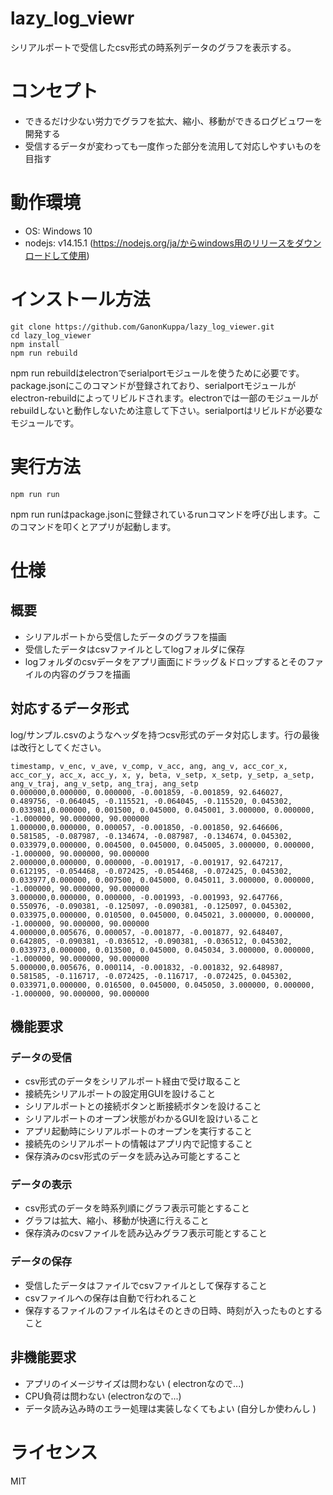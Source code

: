 
# lazy_log_viewr
シリアルポートで受信したcsv形式の時系列データのグラフを表示する。


# コンセプト
- できるだけ少ない労力でグラフを拡大、縮小、移動ができるログビュワーを開発する
- 受信するデータが変わっても一度作った部分を流用して対応しやすいものを目指す


# 動作環境
- OS: Windows 10
- nodejs: v14.15.1 (https://nodejs.org/ja/からwindows用のリリースをダウンロードして使用)


# インストール方法

```
git clone https://github.com/GanonKuppa/lazy_log_viewer.git
cd lazy_log_viewer
npm install
npm run rebuild

```

npm run rebuildはelectronでserialportモジュールを使うために必要です。package.jsonにこのコマンドが登録されており、serialportモジュールがelectron-rebuildによってリビルドされます。electronでは一部のモジュールがrebuildしないと動作しないため注意して下さい。serialportはリビルドが必要なモジュールです。

# 実行方法
```
npm run run
```

npm run runはpackage.jsonに登録されているrunコマンドを呼び出します。このコマンドを叩くとアプリが起動します。

# 仕様

## 概要
- シリアルポートから受信したデータのグラフを描画
- 受信したデータはcsvファイルとしてlogフォルダに保存
- logフォルダのcsvデータをアプリ画面にドラッグ＆ドロップするとそのファイルの内容のグラフを描画

## 対応するデータ形式
log/サンプル.csvのようなヘッダを持つcsv形式のデータ対応します。行の最後は改行としてください。

```
timestamp, v_enc, v_ave, v_comp, v_acc, ang, ang_v, acc_cor_x, acc_cor_y, acc_x, acc_y, x, y, beta, v_setp, x_setp, y_setp, a_setp, ang_v_traj, ang_v_setp, ang_traj, ang_setp
0.000000,0.000000, 0.000000, -0.001859, -0.001859, 92.646027, 0.489756, -0.064045, -0.115521, -0.064045, -0.115520, 0.045302, 0.033981,0.000000, 0.001500, 0.045000, 0.045001, 3.000000, 0.000000, -1.000000, 90.000000, 90.000000
1.000000,0.000000, 0.000057, -0.001850, -0.001850, 92.646606, 0.581585, -0.087987, -0.134674, -0.087987, -0.134674, 0.045302, 0.033979,0.000000, 0.004500, 0.045000, 0.045005, 3.000000, 0.000000, -1.000000, 90.000000, 90.000000
2.000000,0.000000, 0.000000, -0.001917, -0.001917, 92.647217, 0.612195, -0.054468, -0.072425, -0.054468, -0.072425, 0.045302, 0.033977,0.000000, 0.007500, 0.045000, 0.045011, 3.000000, 0.000000, -1.000000, 90.000000, 90.000000
3.000000,0.000000, 0.000000, -0.001993, -0.001993, 92.647766, 0.550976, -0.090381, -0.125097, -0.090381, -0.125097, 0.045302, 0.033975,0.000000, 0.010500, 0.045000, 0.045021, 3.000000, 0.000000, -1.000000, 90.000000, 90.000000
4.000000,0.005676, 0.000057, -0.001877, -0.001877, 92.648407, 0.642805, -0.090381, -0.036512, -0.090381, -0.036512, 0.045302, 0.033973,0.000000, 0.013500, 0.045000, 0.045034, 3.000000, 0.000000, -1.000000, 90.000000, 90.000000
5.000000,0.005676, 0.000114, -0.001832, -0.001832, 92.648987, 0.581585, -0.116717, -0.072425, -0.116717, -0.072425, 0.045302, 0.033971,0.000000, 0.016500, 0.045000, 0.045050, 3.000000, 0.000000, -1.000000, 90.000000, 90.000000

```

## 機能要求
### データの受信
- csv形式のデータをシリアルポート経由で受け取ること
- 接続先シリアルポートの設定用GUIを設けること
- シリアルポートとの接続ボタンと断接続ボタンを設けること
- シリアルポートのオープン状態がわかるGUIを設けいること
- アプリ起動時にシリアルポートのオープンを実行すること
- 接続先のシリアルポートの情報はアプリ内で記憶すること
- 保存済みのcsv形式のデータを読み込み可能とすること
### データの表示
- csv形式のデータを時系列順にグラフ表示可能とすること
- グラフは拡大、縮小、移動が快適に行えること
- 保存済みのcsvファイルを読み込みグラフ表示可能とすること
### データの保存
- 受信したデータはファイルでcsvファイルとして保存すること
- csvファイルへの保存は自動で行われること
- 保存するファイルのファイル名はそのときの日時、時刻が入ったものとすること

## 非機能要求
- アプリのイメージサイズは問わない ( electronなので...)
- CPU負荷は問わない (electronなので...)
- データ読み込み時のエラー処理は実装しなくてもよい (自分しか使わんし )


# ライセンス
MIT